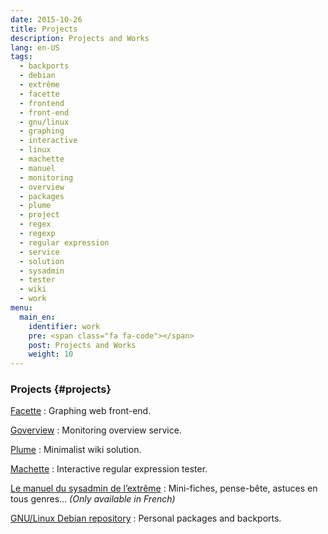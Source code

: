 ```yaml
---
date: 2015-10-26
title: Projects
description: Projects and Works
lang: en-US
tags:
  - backports
  - debian
  - extrême
  - facette
  - frontend
  - front-end
  - gnu/linux
  - graphing
  - interactive
  - linux
  - machette
  - manuel
  - monitoring
  - overview
  - packages
  - plume
  - project
  - regex
  - regexp
  - regular expression
  - service
  - solution
  - sysadmin
  - tester
  - wiki
  - work
menu:
  main_en:
    identifier: work
    pre: <span class="fa fa-code"></span>
    post: Projects and Works
    weight: 10
---
```


### Projects {#projects}

[Facette](https://facette.io/)
:   Graphing web front-end.

[Goverview](https://github.com/vbatoufflet/goverview)
:   Monitoring overview service.

[Plume](https://github.com/vbatoufflet/plume)
:   Minimalist wiki solution.

[Machette](https://github.com/vbatoufflet/machette)
:   Interactive regular expression tester.

[Le manuel du sysadmin de l’extrême](http://wiki.soolbox.net/SysadminTips)
:   Mini-fiches, pense-bête, astuces en tous genres… _(Only available in French)_

[GNU/Linux Debian repository](en/work/debian/)
:   Personal packages and backports.
